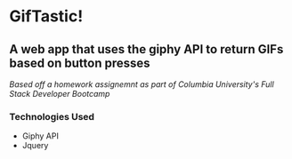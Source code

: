 # GifTastic! 

## A web app that uses the giphy API to return GIFs based on button presses

*Based off a homework assignemnt as part of Columbia University's Full Stack Developer Bootcamp*

### Technologies Used
- Giphy API
- Jquery
